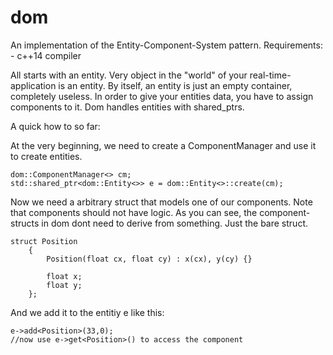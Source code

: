 # dom
An implementation of the Entity-Component-System pattern.
Requirements: - c++14 compiler

All starts with an entity. Very object in the "world" of your real-time-application is an entity.
By itself, an entity is just an empty container, completely useless. In order to give your entities
data, you have to assign components to it. Dom handles entities with shared_ptrs.

A quick how to so far:

At the very beginning, we need to create a ComponentManager and use it to create entities.
```
dom::ComponentManager<> cm;
std::shared_ptr<dom::Entity<>> e = dom::Entity<>::create(cm);
```

Now we need a arbitrary struct that models one of our components. Note that components should not have logic.
As you can see, the component-structs in dom dont need to derive from something. Just the bare struct.
```
struct Position
    {
        Position(float cx, float cy) : x(cx), y(cy) {}

        float x;
        float y;
    };
```

And we add it to the entitiy e like this:
```
e->add<Position>(33,0);
//now use e->get<Position>() to access the component
```
